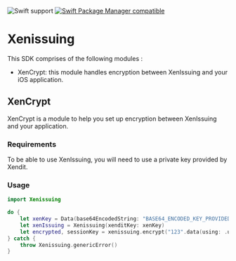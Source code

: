 ![Swift support](https://img.shields.io/badge/Swift-5.3%20%7C%205.4%20%7C%205.5%20%7C%205.6-brightgreen.svg?style=flat&colorA=28a745&&colorB=4E4E4E)
[![Swift Package Manager compatible](https://img.shields.io/badge/Swift_Package_Manager-compatible-brightgreen.svg?style=flat&colorA=28a745&&colorB=4E4E4E)](https://github.com/apple/swift-package-manager)
# Xenissuing 

This SDK comprises of the following modules :
- XenCrypt: this module handles encryption between XenIssuing and your iOS application.

## XenCrypt

XenCrypt is a module to help you set up encryption between XenIssuing and your application.

### Requirements

To be able to use XenIssuing, you will need to use a private key provided by Xendit.

### Usage
```swift
import Xenissuing

do {
    let xenKey = Data(base64EncodedString: "BASE64_ENCODED_KEY_PROVIDED_BY_XENDIT")
    let xenIssuing = Xenissuing(xenditKey: xenKey)
    let encrypted, sessionKey = xenissuing.encrypt("123".data(using: .utf8))
} catch {
    throw Xenissuing.genericError()
}

```
